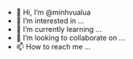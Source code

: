 - 👋 Hi, I’m @minhvualua
- 👀 I’m interested in ...
- 🌱 I’m currently learning ...
- 💞️ I’m looking to collaborate on ...
- 📫 How to reach me ...

<!---
minhvualua/minhvualua is a ✨ special ✨ repository because its `README.md` (this file) appears on your GitHub profile.
You can click the Preview link to take a look at your changes.
--->
